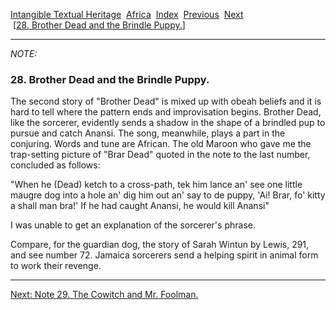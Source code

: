 [Intangible Textual Heritage](../../index)  [Africa](../index) 
[Index](index)  [Previous](jas027n)  [Next](jas029n)   
 \[[28. Brother Dead and the Brindle Puppy.](jas028)\]

------------------------------------------------------------------------

*NOTE:* 

### 28. Brother Dead and the Brindle Puppy.

The second story of "Brother Dead" is mixed up with obeah beliefs and it
is hard to tell where the pattern ends and improvisation begins. Brother
Dead, like the sorcerer, evidently sends a shadow in the shape of a
brindled pup to pursue and catch Anansi. The song, meanwhile, plays a
part in the conjuring. Words and tune are African. The old Maroon who
gave me the trap-setting picture of "Brar Dead" quoted in the note to
the last number, concluded as follows:

"When he (Dead) ketch to a cross-path, tek him lance an' see one little
maugre dog into a hole an' dig him out an' say to de puppy, 'Ai! Brar,
fo' kitty a shall man bra!' If he had caught Anansi, he would kill
Anansi"

I was unable to get an explanation of the sorcerer's phrase.

Compare, for the guardian dog, the story of Sarah Wintun by Lewis, 291,
and see number 72. Jamaica sorcerers send a helping spirit in animal
form to work their revenge.

------------------------------------------------------------------------

[Next: Note 29. The Cowitch and Mr. Foolman.](jas029n)
